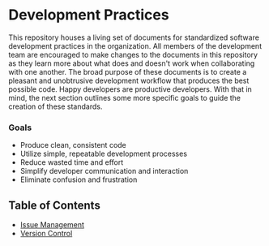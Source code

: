 Development Practices
=============

This repository houses a living set of documents for standardized software development practices in the organization. All members of the development team are encouraged to make changes to the documents in this repository as they learn more about what does and doesn't work when collaborating with one another. The broad purpose of these documents is to create a pleasant and unobtrusive development workflow that produces the best possible code. Happy developers are productive developers. With that in mind, the next section outlines some more specific goals to guide the creation of these standards.

### Goals

- Produce clean, consistent code
- Utilize simple, repeatable development processes
- Reduce wasted time and effort
- Simplify developer communication and interaction
- Eliminate confusion and frustration

## Table of Contents

- [Issue Management](issues.md)
- [Version Control](vcs.md)
